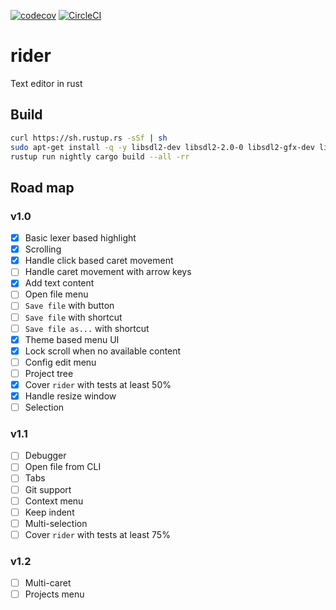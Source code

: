 [![codecov](https://codecov.io/gh/Eraden/rider/branch/master/graph/badge.svg)](https://codecov.io/gh/Eraden/rider)
[![CircleCI](https://circleci.com/gh/Eraden/rider.svg?style=svg&circle-token=546aae50b559665bd1f77a6452eff25e26a9d966)](https://circleci.com/gh/Eraden/rider)

# rider
Text editor in rust

## Build

```bash
curl https://sh.rustup.rs -sSf | sh
sudo apt-get install -q -y libsdl2-dev libsdl2-2.0-0 libsdl2-gfx-dev libsdl2-image-dev libsdl2-mixer-dev libsdl2-net-dev libsdl2-ttf-dev
rustup run nightly cargo build --all -rr
```

## Road map

### v1.0

* [x] Basic lexer based highlight
* [x] Scrolling
* [x] Handle click based caret movement
* [ ] Handle caret movement with arrow keys
* [x] Add text content
* [ ] Open file menu
* [ ] `Save file` with button
* [ ] `Save file` with shortcut
* [ ] `Save file as...` with shortcut
* [x] Theme based menu UI
* [x] Lock scroll when no available content
* [ ] Config edit menu
* [ ] Project tree
* [x] Cover `rider` with tests at least 50%
* [x] Handle resize window
* [ ] Selection

### v1.1

* [ ] Debugger
* [ ] Open file from CLI
* [ ] Tabs
* [ ] Git support
* [ ] Context menu
* [ ] Keep indent
* [ ] Multi-selection
* [ ] Cover `rider` with tests at least 75%

### v1.2
* [ ] Multi-caret
* [ ] Projects menu
